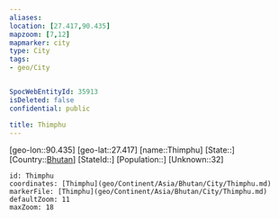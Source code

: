 ```yaml
---
aliases: 
location: [27.417,90.435]
mapzoom: [7,12] 
mapmarker: city 
type: City
tags:
- geo/City


SpocWebEntityId: 35913
isDeleted: false
confidential: public

title: Thimphu
---
```

[geo-lon::90.435]
[geo-lat::27.417]
[name::Thimphu]
[State::]
[Country::[Bhutan](geo/Continent/Asia/Bhutan.md)]
[StateId::]
[Population::]
[Unknown::32]


```leaflet
id: Thimphu
coordinates: [Thimphu](geo/Continent/Asia/Bhutan/City/Thimphu.md)
markerFile: [Thimphu](geo/Continent/Asia/Bhutan/City/Thimphu.md)
defaultZoom: 11 
maxZoom: 18
```


